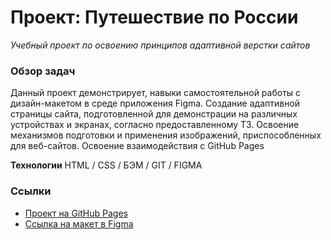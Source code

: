 # Проект: Путешествие по России
*Учебный проект по освоению принципов адаптивной верстки сайтов*

### Обзор задач
Данный проект демонстрирует, навыки самостоятельной работы с дизайн-макетом в среде приложения Figma.
Создание адаптивной страницы сайта, подготовленной для демонстрации на различных устройствах и экранах, согласно предоставленному ТЗ.
Освоение механизмов подготовки и применения изображений, приспособленных для веб-сайтов.
Освоение взаимодействия с GitHub Pages

**Технологии**
HTML / CSS / БЭМ / GIT / FIGMA

### Ссылки

* [Проект на GitHub Pages](https://gottgunst.github.io/russian-travel/)
* [Ссылка на макет в Figma](https://www.figma.com/file/5S2WSbEFL6awjVWJ0NWL8Q/Sprint-3_-Russia-_-desktop-mobile?node-id=28503%3A0)
